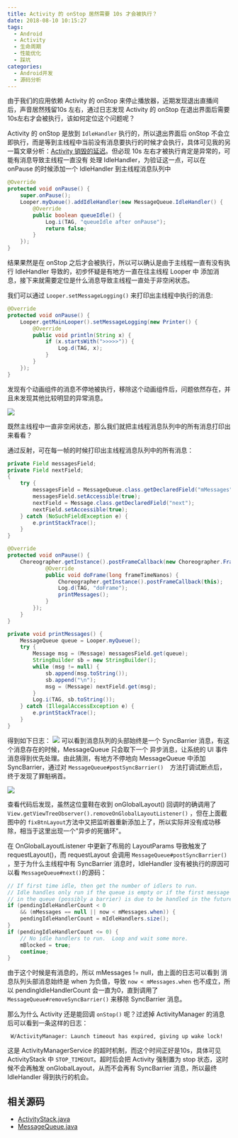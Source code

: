 ```yaml
---
title: Activity 的 onStop 居然需要 10s 才会被执行？
date: 2018-08-10 10:15:27
tags:
  - Android
  - Activity
  - 生命周期
  - 性能优化
  - 踩坑
categories:
  - Android开发
  - 源码分析
---
```


由于我们的应用依赖 Activity 的 onStop 来停止播放器，近期发现退出直播间后，声音居然残留10s 左右，通过日志发现 Activity 的 onStop 在退出界面后需要10s左右才会被执行，该如何定位这个问题呢？
<!--more-->
Activity 的 onStop 是放到 `IdleHandler` 执行的，所以退出界面后 onStop 不会立即执行，而是等到主线程中当前没有消息要执行的时候才会执行，具体可见我的另一篇文章分析：[Activity 销毁的延迟](/2015/02/07/activity-destroy-pitfall/)。但必现 10s 左右才被执行肯定是异常的，可能有消息导致主线程一直没有 处理 IdleHandler，为验证这一点，可以在 onPause 的时候添加一个 IdleHandler 到主线程消息队列中

```java
@Override
protected void onPause() {
    super.onPause();
    Looper.myQueue().addIdleHandler(new MessageQueue.IdleHandler() {
        @Override
        public boolean queueIdle() {
            Log.i(TAG, "queueIdle after onPause");
            return false;
        }
    });
}
```

结果果然是在 onStop 之后才会被执行，所以可以确认是由于主线程一直有没有执行 IdleHandler 导致的，初步怀疑是有地方一直在往主线程 Looper 中 添加消息，接下来就需要定位是什么消息导致主线程一直处于非空闲状态。

我们可以通过 `Looper.setMessageLogging()` 来打印出主线程中执行的消息:

```java
@Override
protected void onPause() {
    Looper.getMainLooper().setMessageLogging(new Printer() {
        @Override
        public void println(String x) {
            if (x.startsWith(">>>>>")) {
                Log.d(TAG, x);
            }
        }
    });
}
```

发现有个动画组件的消息不停地被执行，移除这个动画组件后，问题依然存在，并且未发现其他比较明显的异常消息。

![](/images/posts/onstop-executed-slowly-1.png)

既然主线程中一直非空闲状态，那么我们就把主线程消息队列中的所有消息打印出来看看？

通过反射，可在每一帧的时候打印出主线程消息队列中的所有消息：

```java
private Field messagesField;
private Field nextField;
{
    try {
        messagesField = MessageQueue.class.getDeclaredField("mMessages");
        messagesField.setAccessible(true);
        nextField = Message.class.getDeclaredField("next");
        nextField.setAccessible(true);
    } catch (NoSuchFieldException e) {
        e.printStackTrace();
    }
}

@Override
protected void onPause() {        
	Choreographer.getInstance().postFrameCallback(new Choreographer.FrameCallback() {
            @Override
            public void doFrame(long frameTimeNanos) {
                Choreographer.getInstance().postFrameCallback(this);
                Log.d(TAG, "doFrame");
                printMessages();
            }
        });
    }
}

private void printMessages() {
    MessageQueue queue = Looper.myQueue();
    try {
        Message msg = (Message) messagesField.get(queue);
        StringBuilder sb = new StringBuilder();
        while (msg != null) {
            sb.append(msg.toString());
            sb.append("\n");
            msg = (Message) nextField.get(msg);
        }
        Log.i(TAG, sb.toString());
    } catch (IllegalAccessException e) {
        e.printStackTrace();
    }
}
```
得到如下日志：
![](/images/posts/onstop-executed-slowly-2.png)
可以看到消息队列的头部始终是一个 SyncBarrier 消息，有这个消息存在的时候，MessageQueue 只会取下一个 异步消息，让系统的 UI 事件消息得到优先处理。由此猜测，有地方不停地向 MessageQueue 中添加 SyncBarrier，通过对 `MessageQueue#postSyncBarrier()  `方法打调试断点后，终于发现了罪魁祸首。

![](/images/posts/onstop-executed-slowly-3.png)

查看代码后发现，虽然这位童鞋在收到 onGlobalLayout() 回调时的确调用了`View.getViewTreeObserver().removeOnGlobalLayoutListener()` ，但在上面截图中的 `fixBtnLayout`方法中又把监听器重新添加上了，所以实际并没有成功移除，相当于这里出现一个"异步的死循环"。

在 OnGlobalLayoutListener 中更新了布局的 LayoutParams 导致触发了 requestLayout()，而 requestLayout 会调用 `MessageQueue#postSyncBarrier() `，至于为什么主线程中有 SyncBarrier 消息时，IdleHandler 没有被执行的原因可以看 `MessageQueue#next()`的源码：

```java
// If first time idle, then get the number of idlers to run.
// Idle handles only run if the queue is empty or if the first message
// in the queue (possibly a barrier) is due to be handled in the future.
if (pendingIdleHandlerCount < 0
    && (mMessages == null || now < mMessages.when)) {
    pendingIdleHandlerCount = mIdleHandlers.size();
}
if (pendingIdleHandlerCount <= 0) {
    // No idle handlers to run.  Loop and wait some more.
    mBlocked = true;
    continue;
}
```

由于这个时候是有消息的，所以 mMessages != null，由上面的日志可以看到 消息队列头部消息始终是 when 为负值，导致 `now < mMessages.when` 也不成立，所以 pendingIdleHandlerCount 会一直为0，直到调用了 `MessageQueue#removeSyncBarrier()` 来移除 SyncBarrier 消息。

那么为什么 Activity 还是能回调 `onStop()` 呢？过滤掉 ActivityManager 的消息后可以看到一条这样的日志：

```
 W/ActivityManager: Launch timeout has expired, giving up wake lock!
```

这是 ActivityManagerService 的超时机制，而这个时间正好是10s，具体可见 ActivityStack 中 `STOP_TIMEOUT`。超时后会把 Activity 强制置为 stop 状态，这时候不会再触发 onGlobalLayout，从而不会再有 SyncBarrier 消息，所以最终 IdleHandler 得到执行的机会。



## 相关源码

- [ActivityStack.java](https://android.googlesource.com/platform/frameworks/base.git/+/master/services/core/java/com/android/server/am/ActivityStack.java)
- [MessageQueue.java](https://android.googlesource.com/platform/frameworks/base/+/master/core/java/android/os/MessageQueue.java)